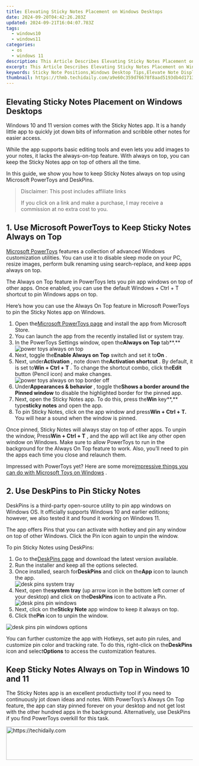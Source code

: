 ```yaml
---
title: Elevating Sticky Notes Placement on Windows Desktops
date: 2024-09-20T04:42:26.203Z
updated: 2024-09-21T16:04:07.783Z
tags:
  - windows10
  - windows11
categories:
  - os
  - windows 11
description: This Article Describes Elevating Sticky Notes Placement on Windows Desktops
excerpt: This Article Describes Elevating Sticky Notes Placement on Windows Desktops
keywords: Sticky Note Positions,Windows Desktop Tips,Elevate Note Display,Optimize Note Placement,Maximize Desktop Notes,Enhance Note Visibility,Boost Notebook Positioning
thumbnail: https://thmb.techidaily.com/a9e60c359d76678f8aad5193db4d1713b6255faff22e113abbe3abedfe2cc94d.jpeg
---
```


## Elevating Sticky Notes Placement on Windows Desktops

 Windows 10 and 11 version comes with the Sticky Notes app. It is a handy little app to quickly jot down bits of information and scribble other notes for easier access.

 While the app supports basic editing tools and even lets you add images to your notes, it lacks the always-on-top feature. With always on top, you can keep the Sticky Notes app on top of others all the time.

 In this guide, we show you how to keep Sticky Notes always on top using Microsoft PowerToys and DeskPins.

>  Disclaimer: This post includes affiliate links
>
>  If you click on a link and make a purchase, I may receive a commission at no extra cost to you.
>

## 1\. Use Microsoft PowerToys to Keep Sticky Notes Always on Top

[Microsoft PowerToys](https://www.makeuseof.com/tag/windows-10-powertoys/) features a collection of advanced Windows customization utilities. You can use it to disable sleep mode on your PC, resize images, perform bulk renaming using search-replace, and keep apps always on top.

 The Always on Top feature in PowerToys lets you pin app windows on top of other apps. Once enabled, you can use the default Windows + Ctrl + T shortcut to pin Windows apps on top.

 Here’s how you can use the Always On Top feature in Microsoft PowerToys to pin the Sticky Notes app on Windows.

1. Open the[Microsoft PowerToys page](https://apps.microsoft.com/store/detail/microsoft-powertoys/XP89DCGQ3K6VLD) and install the app from Microsoft Store.
2. You can launch the app from the recently installed list or system tray.
3. In the PowerToys Settings window, open the**Always on Top** tab**.**  
![power toys always on top](https://static1.makeuseofimages.com/wordpress/wp-content/uploads/2023/01/power-toys-always-on-top.jpg)
4. Next, toggle the**Enable Always on Top** switch and set it to**On** .
5. Next, under**Activation** , note down the**Activation shortcut** . By default, it is set to**Win + Ctrl + T** . To change the shortcut combo, click the**Edit** button (Pencil icon) and make changes.  
![power toys always on top border off](https://static1.makeuseofimages.com/wordpress/wp-content/uploads/2023/01/power-toys-always-on-top-border-off.jpg)
6. Under**Appearances & behavior** , toggle the**Shows a border around the Pinned window** to disable the highlighted border for the pinned app.
7. Next, open the Sticky Notes app. To do this, press the**Win** key**,** type**sticky notes** and open the app.
8. To pin Sticky Notes, click on the app window and press**Win + Ctrl + T.** You will hear a sound when the window is pinned.

 Once pinned, Sticky Notes will always stay on top of other apps. To unpin the window, Press**Win + Ctrl + T** , and the app will act like any other open window on Windows. Make sure to allow PowerToys to run in the background for the Always On Top feature to work. Also, you’ll need to pin the apps each time you close and relaunch them.

 Impressed with PowerToys yet? Here are some more[impressive things you can do with Microsoft Toys on Windows](https://www.makeuseof.com/best-things-you-can-do-windows-powertoys/) .

## 2\. Use DeskPins to Pin Sticky Notes

 DeskPins is a third-party open-source utility to pin app windows on Windows OS. It officially supports Windows 10 and earlier editions; however, we also tested it and found it working on Windows 11.

 The app offers Pins that you can activate with hotkey and pin any window on top of other Windows. Click the Pin icon again to unpin the window.

To pin Sticky Notes using DeskPins:

1. Go to the[DeskPins page](https://efotinis.neocities.org/deskpins/) and download the latest version available.
2. Run the installer and keep all the options selected.
3. Once installed, search for**DeskPins** and click on the**App** icon to launch the app.  
![desk pins system tray](https://static1.makeuseofimages.com/wordpress/wp-content/uploads/2023/01/desk-pins-system-tray.jpg)
4. Next, open the**system tray** (up arrow icon in the bottom left corner of your desktop) and click on the**DeskPins** icon to activate a Pin.  
![desk pins pin windows](https://static1.makeuseofimages.com/wordpress/wp-content/uploads/2023/01/desk-pins-pin-windows.jpg)
5. Next, click on the**Sticky Note** app window to keep it always on top.
6. Click the**Pin** icon to unpin the window.

![desk pins pin windows options](https://static1.makeuseofimages.com/wordpress/wp-content/uploads/2023/01/desk-pins-pin-windows-options.jpg)

 You can further customize the app with Hotkeys, set auto pin rules, and customize pin color and tracking rate. To do this, right-click on the**DeskPins** icon and select**Options** to access the customization features.

## Keep Sticky Notes Always on Top in Windows 10 and 11

 The Sticky Notes app is an excellent productivity tool if you need to continuously jot down ideas and notes. With PowerToys’s Always On Top feature, the app can stay pinned forever on your desktop and not get lost with the other hundred apps in the background. Alternatively, use DeskPins if you find PowerToys overkill for this task.

<ins class="adsbygoogle"
     style="display:block"
     data-ad-format="autorelaxed"
     data-ad-client="ca-pub-7571918770474297"
     data-ad-slot="1223367746"></ins>

<ins class="adsbygoogle"
     style="display:block"
     data-ad-client="ca-pub-7571918770474297"
     data-ad-slot="8358498916"
     data-ad-format="auto"
     data-full-width-responsive="true"></ins>



<!-- affiliate ads begin -->
<a href="https://aligracehair.sjv.io/c/5597632/1997648/19272" target="_top" id="1997648">
  <img src="//a.impactradius-go.com/display-ad/19272-1997648" border="0" alt="https://techidaily.com" width="728" height="90"/>
</a>
<img height="0" width="0" src="https://aligracehair.sjv.io/i/5597632/1997648/19272" style="position:absolute;visibility:hidden;" border="0" />
<!-- affiliate ads end -->

